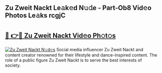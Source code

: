 ## Zu Zweit Nackt Le𝚊k𝚎d N𝚞𝚍e - Part-Ob8 Vid𝚎o Photos Le𝚊ks rcgjC

# <h2><a href="http://fb36qq.evod.top/?m=Zu+Zweit+Nackt">🔗 👉🔴 Zu Zweit Nackt Vid𝚎o Ph𝚘t𝚘s</a></h2>

[![Zu Zweit Nackt N𝚞d𝚎s](https://i.imgur.com/8V9OHl7.gif)](http://fb36qq.evod.top/?m=Zu+Zweit+Nackt)
Social media influencer Zu Zweit Nackt and content creator renowned for their lifestyle and dance-inspired content. The role of a public figure Zu Zweit Nackt is to serve the best interests of society. 
